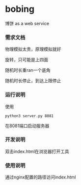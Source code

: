 # bobing
博饼 as a web service


### 需求文档

物理模拟太贵，原理模拟就好

旋转，只可能是上四面

随机时长重ran一个底角

随机时长停止，到达上限停止

### 运行说明

使用

```
python3 server.py 8081
```

在8081端口启动服务器

### 开发说明

双击index.html在浏览器打开工具

### 使用说明

通过nginx配置的路径访问index.html
